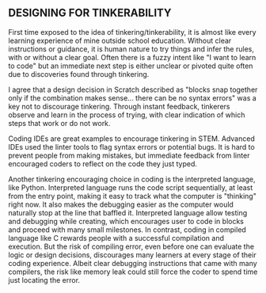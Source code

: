 ## DESIGNING FOR TINKERABILITY 
First time exposed to the idea of tinkering/tinkerability, it is almost like every learning experience of mine outside school education. Without clear instructions or guidance, it is human nature to try things and infer the rules, with or without a clear goal. Often there is a fuzzy intent like "I want to learn to code" but an immediate next step is either unclear or pivoted quite often due to discoveries found through tinkering. 

I agree that a design decision in Scratch described as "blocks snap together only if the combination makes sense... there can be no syntax errors" was a key not to discourage tinkering. Through instant feedback, tinkerers observe and learn in the process of trying, with clear indication of which steps that work or do not work. 

Coding IDEs are great examples to encourage tinkering in STEM. Advanced IDEs used the linter tools to flag syntax errors or potential bugs. It is hard to prevent people from making mistakes, but immediate feedback from linter encouraged coders to reflect on the code they just typed. 

Another tinkering encouraging choice in coding is the interpreted language, like Python. Interpreted language runs the code script sequentially, at least from the entry point, making it easy to track what the computer is "thinking" right now. It also makes the debugging easier as the computer would naturally stop at the line that baffled it. Interpreted language allow testing and debugging while creating, which encourages user to code in blocks and proceed with many small milestones. In contrast, coding in compiled language like C rewards people with a successful compilation and execution. But the risk of compiling error, even before one can evaluate the logic or design decisions, discourages many learners at every stage of their coding experience. Albeit clear debugging instructions that came with many compilers, the risk like memory leak could still force the coder to spend time just locating the error.
